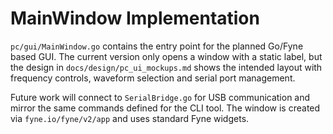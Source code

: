 # MainWindow Implementation

`pc/gui/MainWindow.go` contains the entry point for the planned Go/Fyne based
GUI. The current version only opens a window with a static label, but the design
in `docs/design/pc_ui_mockups.md` shows the intended layout with frequency
controls, waveform selection and serial port management.

Future work will connect to `SerialBridge.go` for USB communication and mirror
the same commands defined for the CLI tool. The window is created via
`fyne.io/fyne/v2/app` and uses standard Fyne widgets.
